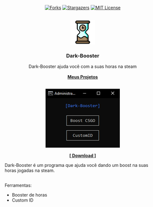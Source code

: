 <!----- FORKS - STARTS ----->

<div align="center">
  
[![Forks][forks-shield]][forks-url]
[![Stargazers][stars-shield]][stars-url]
[![MIT License][license-shield]][license-url]

</div>



<!----- LOGO INICIAL ----->

<br />
<div align="center">
  <a href="https://github.com/0DarkMode0/Dark-Booster">
    <img src="imagens/logo.png" alt="Logo" width="80" height="80">
  </a>

  <h3 align="center">Dark-Booster</h3>

  <p align="center">
    Dark-Booster ajuda você com a suas horas na steam
    <br />
    <br />
    <a href="https://github.com/0DarkMode0?tab=repositories"><strong>Meus Projetos</strong></a>
  </p>
</div>



<!----- INICIO PROJETO ----->

##
<div align="center">

![Product Name Screen Shot][product-screenshot]

<a href="https://github.com/0DarkMode0/Dark-Booster/releases/download/Dark/Dark-Booster.bat"><strong>[ Download ]</strong></a>

</div>

Dark-Booster é um programa que ajuda você dando um boost na suas horas jogadas na steam.

</br>
Ferramentas:

* Booster de horas
* Custom ID



<!-- MARKDOWN LINKS & IMAGES -->
[forks-shield]: https://img.shields.io/github/forks/0DarkMode0/Dark-Booster.svg?style=for-the-badge
[forks-url]: https://github.com/0DarkMode0/Dark-Booster/network/members
[stars-shield]: https://img.shields.io/github/stars/0DarkMode0/Dark-Booster.svg?style=for-the-badge
[stars-url]: https://github.com/0DarkMode0/Dark-Booster/stargazers
[license-shield]: https://img.shields.io/github/license/0DarkMode0/Dark-Booster.svg?style=for-the-badge
[license-url]: https://github.com/0DarkMode0/Dark-Booster/blob/master/LICENSE.txt
[product-screenshot]: imagens/projeto.png
